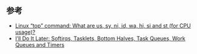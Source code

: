 


## 参考

- [Linux “top” command: What are us, sy, ni, id, wa, hi, si and st (for CPU usage)?](https://unix.stackexchange.com/questions/18918/linux-top-command-what-are-us-sy-ni-id-wa-hi-si-and-st-for-cpu-usage)
- [I’ll Do It Later: Softirqs, Tasklets, Bottom Halves, Task Queues, Work Queues and Timers](https://www.cs.unca.edu/brock/classes/Spring2013/csci331/notes/paper-1130.pdf)